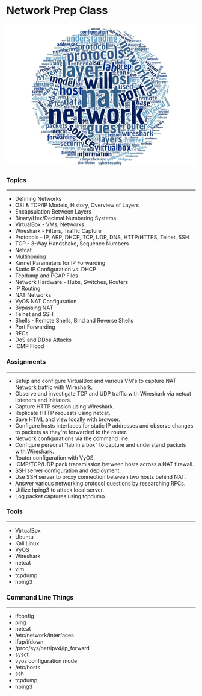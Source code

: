 # Network Prep Class

![alt text](../images/npr100wc.jpg "Aggregated From Lesson Files")


### Topics
------

* Defining Networks
* OSI & TCP/IP Models, History, Overview of Layers
* Encapsulation Between Layers
* Binary/Hex/Decimal Numbering Systems
* VirtualBox - VMs, Networks
* Wireshark - Filters, Traffic Capture
* Protocols - IP, ARP, DHCP, TCP, UDP, DNS, HTTP/HTTPS, Telnet, SSH
* TCP - 3-Way Handshake, Sequence Numbers
* Netcat
* Multihoming
* Kernel Parameters for IP Forwarding
* Static IP Configuration vs. DHCP
* Tcpdump and PCAP Files
* Network Hardware - Hubs, Switches, Routers
* IP Routing
* NAT Networks
* VyOS NAT Configuration
* Bypassing NAT
* Telnet and SSH
* Shells - Remote Shells, Bind and Reverse Shells
* Port Forwarding
* RFCs
* DoS and DDos Attacks
* ICMP Flood


### Assignments
------

* Setup and configure VirtualBox and various VM's to capture NAT Network traffic with Wireshark.
* Observe and investigate TCP and UDP traffic with Wireshark via netcat listeners and initiators.
* Capture HTTP session using Wireshark.
* Replicate HTTP requests using netcat.
* Save HTML and view locally with browser.
* Configure hosts interfaces for static IP addresses and observe changes to packets as they're forwarded to the router.
* Network configurations via the command line.
* Configure personal "lab in a box" to capture and understand packets with Wireshark.
* Router configuration with VyOS.
* ICMP/TCP/UDP pack transmission between hosts across a NAT firewall.
* SSH server configuration and deployment.
* Use SSH server to proxy connection between two hosts behind NAT.
* Answer various networking protocol questions by researching RFCs.
* Utilize hping3 to attack local server.
* Log packet captures using tcpdump.


### Tools
------

* VirtualBox
* Ubuntu
* Kali Linux
* VyOS
* Wireshark
* netcat
* vim
* tcpdump
* hping3


### Command Line Things
------

* ifconfig
* ping
* netcat
* /etc/network/interfaces
* ifup/ifdown 
* /proc/sys/net/ipv4/ip_forward
* sysctl
* vyos configuration mode 
* /etc/hosts
* ssh
* tcpdump
* hping3 


